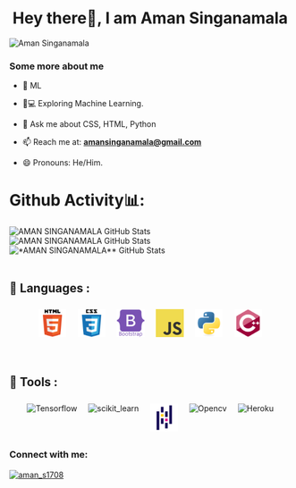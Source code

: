 <h1 align="center">Hey there👋, I am Aman Singanamala</h1>
<!-- <h3 align="center">A Web Developer and a Machine Learning Enthusiast.</h3> -->
<p align="left"> <img src="https://komarev.com/ghpvc/?username=aman-singanamala" alt="Aman Singanamala" /> </p>


### Some more about me
- 🔭 ML
- 👨💻 Exploring Machine Learning.

- 💬 Ask me about CSS, HTML, Python
- 📫 Reach me at: **amansinganamala@gmail.com**
- 😄 Pronouns: He/Him.




# Github Activity📊:

<img src="https://github-readme-stats.vercel.app/api?username=aman-singanamala&&show_icons=true&theme=algolia&hide_border=true" alt="AMAN SINGANAMALA GitHub Stats">


<img src="https://github-readme-stats.vercel.app/api/top-langs/?username=aman-singanamala&layout=compact&&show_icons=true&&theme=algolia&hide_border=true" alt="AMAN SINGANAMALA GitHub Stats">


<img src="https://github-readme-streak-stats.herokuapp.com/?user=aman-singanamala&&show_icons=true&&theme=algolia&hide_border=true" alt="*AMAN SINGANAMALA** GitHub Stats"> 


<br />

<br />

## 🧰 Languages : 
<p align="center">
  <!--HTML-->
  <img src="https://raw.githubusercontent.com/devicons/devicon/master/icons/html5/html5-original-wordmark.svg" alt="html5" width="50" height="50" style="vertical-align:top; margin:8px">
  <!-- css -->
   <img src="https://raw.githubusercontent.com/devicons/devicon/master/icons/css3/css3-original-wordmark.svg" alt="css" width="50" height="50" style="vertical-align:top; margin:8px">
  <!-- BootStrap-->
<img src="https://raw.githubusercontent.com/devicons/devicon/master/icons/bootstrap/bootstrap-plain-wordmark.svg" alt="bootstrap"  width="50" height="50" style="vertical-align:top; margin:8px">
  <!-- Javascript-->
<img src="https://raw.githubusercontent.com/github/explore/80688e429a7d4ef2fca1e82350fe8e3517d3494d/topics/javascript/javascript.png" alt="Javascript" width="50" height="50" style="vertical-align:top; margin:8px"> 
  <!-- Python -->
  <img src="https://raw.githubusercontent.com/devicons/devicon/master/icons/python/python-original.svg" alt="Python" width="50" height="50" style="vertical-align:top; margin:8px">
  <!-- C++ -->
  <img src="https://raw.githubusercontent.com/devicons/devicon/master/icons/cplusplus/cplusplus-original.svg" alt="C++" width="50" height="50" style="vertical-align:top; margin:8px">
</p>
<br />

## 🧰 Tools : 

<p align="center">
  <!-- Tenosr Flow -->
  <img src="https://www.vectorlogo.zone/logos/tensorflow/tensorflow-icon.svg" alt="Tensorflow" width="50" height="50" style="vertical-align:top; margin:8px">
  <!-- scikit learn -->
   <img src="https://upload.wikimedia.org/wikipedia/commons/0/05/Scikit_learn_logo_small.svg" alt="scikit_learn" width="50" height="50" style="vertical-align:top; margin:8px">
  <!-- pandas -->
   <img src="https://raw.githubusercontent.com/devicons/devicon/2ae2a900d2f041da66e950e4d48052658d850630/icons/pandas/pandas-original.svg" alt="pandas" width="50" height="50" style="vertical-align:top; margin:8px">
  <!-- Open Cv -->
  <img src="https://www.vectorlogo.zone/logos/opencv/opencv-icon.svg" alt="Opencv" width="50" height="50" style="vertical-align:top; margin:8px">
  <!-- Heroku -->
  <img src="https://www.vectorlogo.zone/logos/heroku/heroku-icon.svg" alt="Heroku" width="50" height="50" style="vertical-align:top; margin:8px">
  </p>



<h3 align="left">Connect with me:</h3>
<p align="left">
<a href="https://twitter.com/aman_s1708" target="blank"><img align="center" src="https://raw.githubusercontent.com/rahuldkjain/github-profile-readme-generator/master/src/images/icons/Social/twitter.svg" alt="aman_s1708" height="30" width="40" /></a>
</p>

